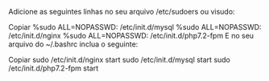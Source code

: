 Adicione as seguintes linhas no seu arquivo /etc/sudoers ou  visudo:

Copiar
%sudo ALL=NOPASSWD: /etc/init.d/mysql
%sudo ALL=NOPASSWD: /etc/init.d/nginx
%sudo ALL=NOPASSWD: /etc/init.d/php7.2-fpm
E no seu arquivo do ~/.bashrc inclua o seguinte:

Copiar
sudo /etc/init.d/nginx start
sudo /etc/init.d/mysql start
sudo /etc/init.d/php7.2-fpm start
